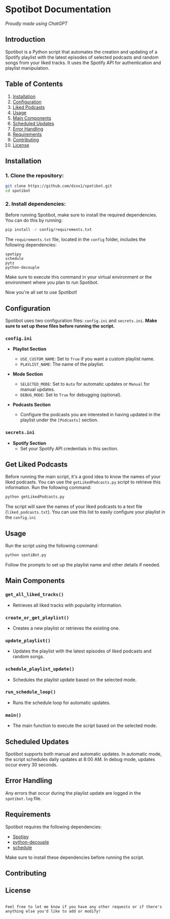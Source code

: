 # Spotibot Documentation

_Proudly made using ChatGPT_

## Introduction

Spotibot is a Python script that automates the creation and updating of a Spotify playlist with the latest episodes of selected podcasts and random songs from your liked tracks. It uses the Spotify API for authentication and playlist manipulation.

## Table of Contents

1. [Installation](#installation)
2. [Configuration](#configuration)
3. [Liked Podcasts](#liked-podcasts)  <!-- Updated suggestion -->
4. [Usage](#usage)
5. [Main Components](#main-components)
6. [Scheduled Updates](#scheduled-updates)
7. [Error Handling](#error-handling)
8. [Requirements](#requirements)
9. [Contributing](#contributing)
10. [License](#license)

## Installation

### 1. Clone the repository:

```bash
git clone https://github.com/dzxx1/spotibot.git
cd spotibot
```

### 2. Install dependencies:

Before running Spotibot, make sure to install the required dependencies. You can do this by running:

```bash
pip install -r config/requirements.txt
```

The `requirements.txt` file, located in the `config` folder, includes the following dependencies:

```plaintext
spotipy
schedule
pytz
python-decouple
```

Make sure to execute this command in your virtual environment or the environment where you plan to run Spotibot.

Now you're all set to use Spotibot!

## Configuration

Spotibot uses two configuration files: `config.ini` and `secrets.ini`. __Make sure to set up these files before running the script.__

### `config.ini`

- **Playlist Section**
  - `USE_CUSTOM_NAME`: Set to `True` if you want a custom playlist name.
  - `PLAYLIST_NAME`: The name of the playlist.

- **Mode Section**
  - `SELECTED_MODE`: Set to `Auto` for automatic updates or `Manual` for manual updates.
  - `DEBUG_MODE`: Set to `True` for debugging (optional).

- **Podcasts Section**
  - Configure the podcasts you are interested in having updated in the playlist under the `[Podcasts]` section.

### `secrets.ini`

- **Spotify Section**
  - Set your Spotify API credentials in this section.

## Get Liked Podcasts<a name="liked-podcasts"></a>

Before running the main script, it's a good idea to know the names of your liked podcasts. You can use the `getLikedPodcasts.py` script to retrieve this information. Run the following command:

```bash
python getLikedPodcasts.py
```

The script will save the names of your liked podcasts to a text file (`liked_podcasts.txt`). You can use this list to easily configure your playlist in the `config.ini`

## Usage

Run the script using the following command:

```bash
python spotiBot.py
```

Follow the prompts to set up the playlist name and other details if needed.

## Main Components

### `get_all_liked_tracks()`

- Retrieves all liked tracks with popularity information.

### `create_or_get_playlist()`

- Creates a new playlist or retrieves the existing one.

### `update_playlist()`

- Updates the playlist with the latest episodes of liked podcasts and random songs.

### `schedule_playlist_update()`

- Schedules the playlist update based on the selected mode.

### `run_schedule_loop()`

- Runs the schedule loop for automatic updates.

### `main()`

- The main function to execute the script based on the selected mode.

## Scheduled Updates

Spotibot supports both manual and automatic updates. In automatic mode, the script schedules daily updates at 8:00 AM. In debug mode, updates occur every 30 seconds.

## Error Handling

Any errors that occur during the playlist update are logged in the `spotibot.log` file.

## Requirements<a name="requirements"></a>

Spotibot requires the following dependencies:

- [Spotipy](https://spotipy.readthedocs.io/en/2.18.0/)
- [python-decouple](https://pypi.org/project/python-decouple/)
- [schedule](https://schedule.readthedocs.io/en/stable/)

Make sure to install these dependencies before running the script.

## Contributing<a name="contributing"></a>


## License<a name="license"></a>
```

Feel free to let me know if you have any other requests or if there's anything else you'd like to add or modify!
